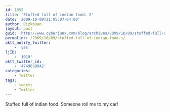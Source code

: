 ```yaml
---
id: 1055
title: 'Stuffed full of indian food. S'
date: '2009-10-09T21:05:07-04:00'
author: DizkoDan
layout: post
guid: 'http://www.cyberjunx.com/blog/archives/2009/10/09/stuffed-full-of-indian-food-s/'
permalink: /2009/10/09/stuffed-full-of-indian-food-s/
aktt_notify_twitter:
    - 'yes'
ljID:
    - '1019'
aktt_twitter_id:
    - '4749839042'
categories:
    - Twitter
tags:
    - tweets
    - Twitter
---
```


Stuffed full of indian food. Someone roll me to my car!